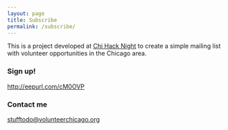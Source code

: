```yaml
---
layout: page
title: Subscribe
permalink: /subscribe/
---
```


This is a project developed at [Chi Hack Night](https://chihacknight.org) to create a simple mailing list with volunteer opportunities in the Chicago area. 

### Sign up!

<http://eepurl.com/cM0OVP>

### Contact me

[stufftodo@volunteerchicago.org](mailto:stufftodo@volunteerchicago.org)
